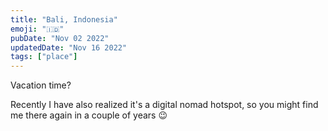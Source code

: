 ```yaml
---
title: "Bali, Indonesia"
emoji: "🇮🇩"
pubDate: "Nov 02 2022"
updatedDate: "Nov 16 2022"
tags: ["place"]
---
```


Vacation time?

Recently I have also realized it's a digital nomad hotspot, so you might find me there again in a couple of years 😉
